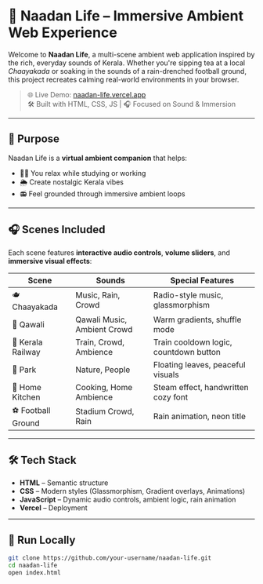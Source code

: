 # 🌴 Naadan Life – Immersive Ambient Web Experience

Welcome to **Naadan Life**, a multi-scene ambient web application inspired by the rich, everyday sounds of Kerala. Whether you're sipping tea at a local *Chaayakada* or soaking in the sounds of a rain-drenched football ground, this project recreates calming real-world environments in your browser.

> 🌐 Live Demo: [naadan-life.vercel.app](https://naadan-life.vercel.app)  
> 🛠️ Built with HTML, CSS, JS | 🎧 Focused on Sound & Immersion

---

## 🎯 Purpose

Naadan Life is a **virtual ambient companion** that helps:
- 🧘‍♂️ You relax while studying or working
- 🌦️ Create nostalgic Kerala vibes
- 📻 Feel grounded through immersive ambient loops

---

## 🎧 Scenes Included

Each scene features **interactive audio controls**, **volume sliders**, and **immersive visual effects**:

| Scene           | Sounds                         | Special Features                      |
|----------------|--------------------------------|----------------------------------------|
| 🫖 Chaayakada   | Music, Rain, Crowd             | Radio-style music, glassmorphism       |
| 🎤 Qawali       | Qawali Music, Ambient Crowd    | Warm gradients, shuffle mode           |
| 🚉 Kerala Railway | Train, Crowd, Ambience         | Train cooldown logic, countdown button |
| 🌳 Park         | Nature, People                 | Floating leaves, peaceful visuals      |
| 🍳 Home Kitchen | Cooking, Home Ambience         | Steam effect, handwritten cozy font    |
| ⚽ Football Ground | Stadium Crowd, Rain           | Rain animation, neon title             |

---

## 🛠️ Tech Stack

- **HTML** – Semantic structure
- **CSS** – Modern styles (Glassmorphism, Gradient overlays, Animations)
- **JavaScript** – Dynamic audio controls, ambient logic, rain animation
- **Vercel** – Deployment

---

## 🚀 Run Locally

```bash
git clone https://github.com/your-username/naadan-life.git
cd naadan-life
open index.html
